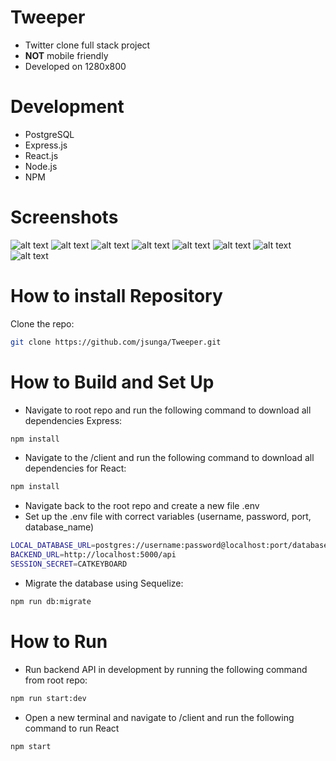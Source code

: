 # Tweeper
- Twitter clone full stack project
- **NOT** mobile friendly
- Developed on 1280x800

# Development
- PostgreSQL
- Express.js
- React.js
- Node.js
- NPM

# Screenshots
![alt text](https://i.imgur.com/QF6vFNP.png)
![alt text](https://i.imgur.com/F2UIU7K.png)
![alt text](https://i.imgur.com/KeE8k87.png)
![alt text](https://i.imgur.com/rO8I3gX.png)
![alt text](https://i.imgur.com/9O2RfwE.png)
![alt text](https://i.imgur.com/3FG1TYZ.png)
![alt text](https://i.imgur.com/z0WNyXd.png)
![alt text](https://i.imgur.com/U8A5ppg.png)

# How to install Repository

Clone the repo:

```sh
git clone https://github.com/jsunga/Tweeper.git
```

# How to Build and Set Up

- Navigate to root repo and run the following command to download all dependencies Express:

```sh
npm install
```

- Navigate to the /client and run the following command to download all dependencies for React:

```sh
npm install
```

- Navigate back to the root repo and create a new file .env
- Set up the .env file with correct variables (username, password, port, database_name)

```sh
LOCAL_DATABASE_URL=postgres://username:password@localhost:port/database_name
BACKEND_URL=http://localhost:5000/api
SESSION_SECRET=CATKEYBOARD
```

- Migrate the database using Sequelize:

```sh
npm run db:migrate
```

# How to Run

- Run backend API in development by running the following command from root repo:

```sh
npm run start:dev
```

- Open a new terminal and navigate to /client and run the following command to run React

```sh
npm start
```
